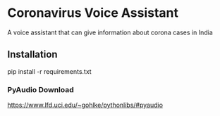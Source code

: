 # Coronavirus Voice Assistant
A voice assistant that can give information about corona cases in India
## Installation
pip install -r requirements.txt
### PyAudio Download
https://www.lfd.uci.edu/~gohlke/pythonlibs/#pyaudio
